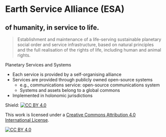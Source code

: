 # Earth Service Alliance (ESA)
## of humanity, in service to life.

> Establishment and maintenance of a life-serving sustainable planetary social order and service infrastructure, based on natural principles and the full realisation of the rights of life, including human and animal rights.

Planetary Services and Systems
- Each service is provided by a self-organising alliance
- Services are provided through publicly owned open-source systems
  - e.g., communications service: open-source communications system
  - Systems and assets belong to a global commons
- Implemented in holonomic jurisdictions

Shield: [![CC BY 4.0][cc-by-shield]][cc-by]

This work is licensed under a [Creative Commons Attribution 4.0 International
License][cc-by].

[![CC BY 4.0][cc-by-image]][cc-by]

[cc-by]: http://creativecommons.org/licenses/by/4.0/
[cc-by-image]: https://i.creativecommons.org/l/by/4.0/88x31.png
[cc-by-shield]: https://img.shields.io/badge/License-CC%20BY%204.0-lightgrey.svg

